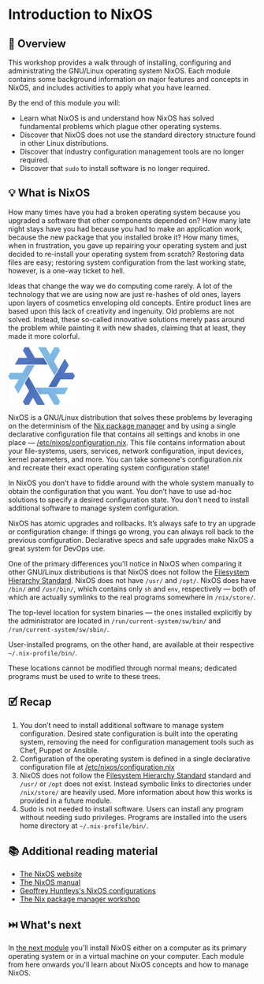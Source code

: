 # Introduction to NixOS

## 📖 Overview

This workshop provides a walk through of installing, configuring and
administrating the GNU/Linux operating system NixOS. Each module contains some
background information on major features and concepts in NixOS, and includes
activities to apply what you have learned.

By the end of this module you will:

* Learn what NixOS is and understand how NixOS has solved fundamental problems
  which plague other operating systems.
* Discover that NixOS does not use the standard directory structure found in
  other Linux distributions.
* Discover that industry configuration management tools are no longer required.
* Discover that `sudo` to install software is no longer required.

## 💡 What is NixOS

How many times have you had a broken operating system because you upgraded a
software that other components depended on? How many late night stays have you
had because you had to make an application work, because the new package that
you installed broke it? How many times, when in frustration, you gave up
repairing your operating system and just decided to re-install your operating
system from scratch? Restoring data files are easy; restoring system
configuration from the last working state, however, is a one-way ticket to hell.

Ideas that change the way we do computing come rarely. A lot of the technology
that we are using now are just re-hashes of old ones, layers upon layers of
cosmetics enveloping old concepts. Entire product lines are based upon this lack
of creativity and ingenuity. Old problems are not solved. Instead, these
so-called innovative solutions merely pass around the problem while painting it
with new shades, claiming that at least, they made it more colorful.

![NixOS logo](nixos-logo.png) 

NixOS is a GNU/Linux distribution that solves these problems by leveraging on
the determinism of the [Nix package manager][nix-workshop] and by using a single
declarative configuration file that contains all settings and knobs in one place
— [/etc/nixos/configuration.nix][nixos-generate-default-config]. This file
contains information about your file-systems, users, services, network
configuration, input devices, kernel parameters, and more. You can take
someone's configuration.nix and recreate their exact operating system
configuration state!

In NixOS you don’t have to fiddle around with the whole system manually to
obtain the configuration that you want. You don’t have to use ad-hoc solutions
to specify a desired configuration state. You don’t need to install additional
software to manage system configuration.

NixOS has atomic upgrades and rollbacks. It’s always safe to try an upgrade or
configuration change: if things go wrong, you can always roll back to the
previous configuration. Declarative specs and safe upgrades make NixOS a great
system for DevOps use.

One of the primary differences you'll notice in NixOS when comparing it other
GNU/Linux distributions is that NixOS does not follow the [Filesystem Hierarchy
Standard][fhs-standard]. NixOS does not have `/usr/` and `/opt/`. NixOS does
have `/bin/` and `/usr/bin/`, which contains only `sh` and `env`, respectively —
both of which are actually symlinks to the real programs somewhere in
`/nix/store/`.

The top-level location for system binaries — the ones installed explicitly by
the administrator are located in `/run/current-system/sw/bin/` and
`/run/current-system/sw/sbin/`.

User-installed programs, on the other hand, are available at their respective
`~/.nix-profile/bin/`. 

These locations cannot be modified through normal means; dedicated programs must
be used to write to these trees.


## 🗹 Recap

1. You don’t need to install additional software to manage system configuration.
   Desired state configuration is built into the operating system, removing the
   need for configuration management tools such as Chef, Puppet or Ansible.
1. Configuration of the operating system is defined in a single declarative
   configuration file at
   [/etc/nixos/configuration.nix][nixos-generate-default-config]
1. NixOS does not follow the [Filesystem Hierarchy Standard][fhs-standard]
   standard and `/usr/` or `/opt` does not exist. Instead symbolic links to
   directories under `/nix/store/` are heavily used. More information about how
   this works is provided in a future module.
1. Sudo is not needed to install software. Users can install any program without
   needing sudo privileges. Programs are installed into the users home directory
   at `~/.nix-profile/bin/`.

## 📚 Additional reading material

* [The NixOS website][nixos-website]
* [The NixOS manual][nixos-manual]
* [Geoffrey Huntleys's NixOS configurations][ghuntley-dotfiles-nixos]
* [The Nix package manager workshop][nix-workshop]

## ⏭️ What's next

In [the next module][next-module] you'll install NixOS either on a computer as
its primary operating system or in a virtual machine on your computer. Each
module from here onwards you'll learn about NixOS concepts and how to manage
NixOS.

<!-- in-line links -->
[fhs-standard]: https://en.wikipedia.org/wiki/Filesystem_Hierarchy_Standard
[ghuntley-dotfiles-nixos]: https://github.com/ghuntley/dotfiles-nixos
[nix-workshop]: ../../nix-workshop/README.md
[nixos-generate-default-config]: ../../configurations/nixos-generate-default-config/configuration.nix
[nixos-manual]: https://nixos.org/nixos/manual/
[nixos-website]: https://nixos.org/nixos/

[next-module]: ../02-install-nixos/README.md
